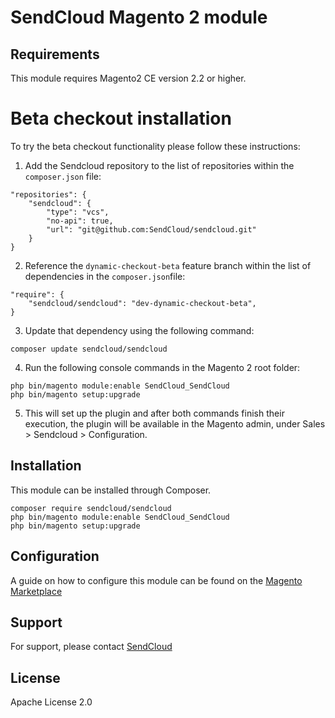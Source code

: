 # SendCloud Magento 2 module

## Requirements
This module requires Magento2 CE version 2.2 or higher.

# Beta checkout installation
To try the beta checkout functionality please follow these instructions:
1. Add the Sendcloud repository to the list of repositories within the `composer.json` file:
```
"repositories": {
    "sendcloud": {
        "type": "vcs",
        "no-api": true,
        "url": "git@github.com:SendCloud/sendcloud.git"
    }
}
```
2. Reference the `dynamic-checkout-beta` feature branch within the list of dependencies in the `composer.json`file:
```
"require": {
    "sendcloud/sendcloud": "dev-dynamic-checkout-beta",
}
```
3. Update that dependency using the following command:
```
composer update sendcloud/sendcloud
```
4. Run the following console commands in the Magento 2 root folder:
```
php bin/magento module:enable SendCloud_SendCloud
php bin/magento setup:upgrade
```
5. This will set up the plugin and after both commands finish their execution, the plugin will be available in the Magento admin, under Sales > Sendcloud > Configuration. 

## Installation
This module can be installed through Composer. 
````
composer require sendcloud/sendcloud
php bin/magento module:enable SendCloud_SendCloud
php bin/magento setup:upgrade
````

## Configuration
A guide on how to configure this module can be found on the [Magento Marketplace](https://marketplace.magento.com/sendcloud-sendcloud.html)

## Support
For support, please contact [SendCloud](https://www.sendcloud.com/contact/)

## License
Apache License 2.0